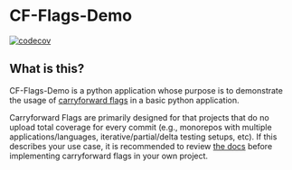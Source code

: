 # CF-Flags-Demo

[![codecov](https://codecov.io/gh/codecov/cf-flags-demo/graph/badge.svg)](https://codecov.io/gh/codecov/cf-flags-demo)


## What is this?

CF-Flags-Demo is a python application whose purpose is to demonstrate the usage of [carryforward flags](https://docs.codecov.io/docs/carryforward-flags) in a basic python application. 

Carryforward Flags are primarily designed for that projects that do no upload total coverage for every commit (e.g., monorepos with multiple applications/languages, iterative/partial/delta testing setups, etc). If this describes your use case, it is recommended to review [the docs](https://docs.codecov.io/docs/carryforward-flags) before implementing carryforward flags in your own project. 

